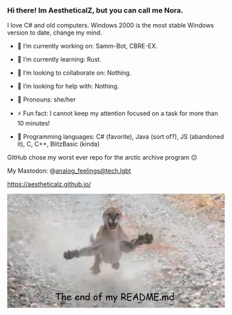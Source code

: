 ### Hi there! Im AestheticalZ, but you can call me Nora.

I love C# and old computers. Windows 2000 is the most stable Windows version to date, change my mind.

- 🔭 I’m currently working on:
Samm-Bot, CBRE-EX.

- 🌱 I’m currently learning:
Rust.

- 👯 I’m looking to collaborate on:
Nothing.

- 🤔 I’m looking for help with:
Nothing.

- 🚻 Pronouns:
she/her

- ⚡ Fun fact:
I cannot keep my attention focused on a task for more than 10 minutes!

- 💾 Programming languages:
C# (favorite), Java (sort of?), JS (abandoned it), C, C++, BlitzBasic (kinda)

GitHub chose my worst ever repo for the arctic archive program 😔

My Mastodon: @analog_feelings@tech.lgbt

https://aestheticalz.github.io/

![plinkna](PLINKNAEND.PNG)
